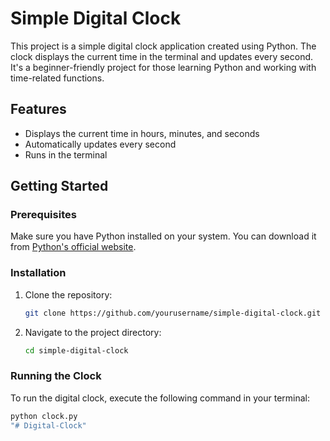 # Simple Digital Clock

This project is a simple digital clock application created using Python. The clock displays the current time in the terminal and updates every second. It's a beginner-friendly project for those learning Python and working with time-related functions.

## Features

- Displays the current time in hours, minutes, and seconds
- Automatically updates every second
- Runs in the terminal

## Getting Started

### Prerequisites

Make sure you have Python installed on your system. You can download it from [Python's official website](https://www.python.org/downloads/).

### Installation

1. Clone the repository:
    ```bash
    git clone https://github.com/yourusername/simple-digital-clock.git
    ```

2. Navigate to the project directory:
    ```bash
    cd simple-digital-clock
    ```

### Running the Clock

To run the digital clock, execute the following command in your terminal:

```bash
python clock.py
"# Digital-Clock" 
